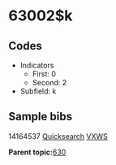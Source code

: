 # 63002$k

## Codes

-   Indicators
    -   First: 0
    -   Second: 2
-   Subfield: k

## Sample bibs

14164537 [Quicksearch](https://search.library.yale.edu/catalog/14164537) [VXWS](http://prodorbis.library.yale.edu:7014/vxws/GetHoldingsService?bibId=14164537)

**Parent topic:**[630](../../tags/630/630.md)

